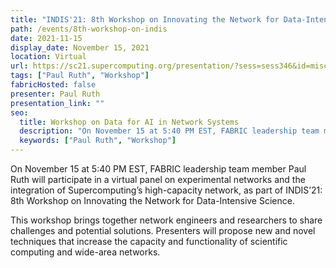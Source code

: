 ```yaml
---
title: "INDIS'21: 8th Workshop on Innovating the Network for Data-Intensive Science"
path: /events/8th-workshop-on-indis
date: 2021-11-15
display_date: November 15, 2021
location: Virtual
url: https://sc21.supercomputing.org/presentation/?sess=sess346&id=miscp117#038;id=miscp117
tags: ["Paul Ruth", "Workshop"]
fabricHosted: false
presenter: Paul Ruth
presentation_link: ""
seo:
  title: Workshop on Data for AI in Network Systems
  description: "On November 15 at 5:40 PM EST, FABRIC leadership team member Paul Ruth will participate in a virtual panel on experimental networks and the integration of Supercomputing’s high-capacity network, as part of INDIS’21: 8th Workshop on Innovating the Network for Data-Intensive Science."
  keywords: ["Paul Ruth", "Workshop"]
---
```


On November 15 at 5:40 PM EST, FABRIC leadership team member Paul Ruth will participate in a virtual panel on experimental networks and the integration of Supercomputing’s high-capacity network, as part of INDIS’21: 8th Workshop on Innovating the Network for Data-Intensive Science.

This workshop brings together network engineers and researchers to share challenges and potential solutions. Presenters will propose new and novel techniques that increase the capacity and functionality of scientific computing and wide-area networks.
